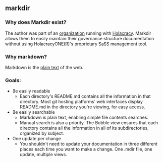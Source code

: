 ## markdir

### Why does Markdir exist?

The author was part of an [organization](https://snowdrift.coop) running with [Holacracy](https://holacracy.org). Markdir allows them to easily maintain their governance structure documentation without using HolacracyONE(R)'s proprietary SaSS management tool.

### Why markdown?

Markdown is the [plain text](https://github.com/ginatrapani/todo.txt-cli/wiki/The-Todo.txt-Format#why-plain-text) of the web.

### Goals:

- Be easily readable
  - Each directory's README.md contains all the information in that directory. Most git hosting platforms' web interfaces display README.md in the directory you're viewing, for easy access.
- Be easily searchable
  - Markdown is plain text, enabling simple file contents searches.
  - Manual search is also a priority. The Bubble view ensures that each directory contains all the information in all of its subdirectories, organized by subject.
- One update per change
  - You shouldn't need to update your documentation in three different places each time you want to make a change. One .mdir file, one update, multiple views.

